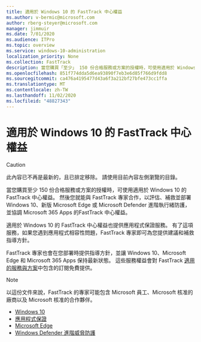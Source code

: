 ```yaml
---
title: 適用於 Windows 10 的 FastTrack 中心權益
ms.author: v-bermic@microsoft.com
author: rberg-steyer@microsoft.com
manager: jimmuir
ms.date: 7/01/2020
ms.audience: ITPro
ms.topic: overview
ms.service: windows-10-administration
localization_priority: None
ms.collection: FastTrack
description: 當您購買「至少」 150 份合格服務或方案的授權時，可使用適用於 Windows 10 的 FastTrack 中心權益。
ms.openlocfilehash: 851f774dda5d6ea93890f7eb3e6d85f766d9fdd8
ms.sourcegitcommit: ca476a4195477d43a6f3a212bf27bfe473cc1ffa
ms.translationtype: MT
ms.contentlocale: zh-TW
ms.lasthandoff: 11/02/2020
ms.locfileid: "48827343"
---
```

# <a name="fasttrack-center-benefit-for-windows-10"></a>適用於 Windows 10 的 FastTrack 中心權益

> [!CAUTION]
> 此內容已不再是最新的，且已排定移除。 請使用目前內容左側瀏覽的目錄。

當您購買至少 150 份合格服務或方案的授權時，可使用適用於 Windows 10 的 FastTrack 中心權益。 然後您就能與 FastTrack 專家合作，以評估、補救並部署 Windows 10、新版 Microsoft Edge 或 Microsoft Defender 進階執行緒防護，並協調 Microsoft 365 Apps 的FastTrack 中心權益。 

適用於 Windows 10 的 FastTrack 中心權益也提供應用程式保證服務。 有了這項服務，如果您遇到應用程式相容性問題，FastTrack 專家即可為您提供建議和補救指導方針。 

FastTrack 專家也會在您部署時提供指導方針，並讓 Windows 10、Microsoft Edge 和 Microsoft 365 Apps 保持最新狀態。 這些服務權益會對 FastTrack [適用的服務與方案](M365-eligible-services-and-plans.md)中包含的訂閱免費提供。
  
> [!NOTE]
> 以這份文件來說，FastTrack 的專家可能包含 Microsoft 員工、Microsoft 核准的廠商以及 Microsoft 核准的合作夥伴。 
    
- [Windows 10](Win-10-windows-10.md)
- [應用程式保證](Win-10-app-assure.md)
- [Microsoft Edge](Win-10-microsoft-edge.md)
- [Windows Defender 進階威脅防護](Win-10-microsoft-defender-atp.md)

